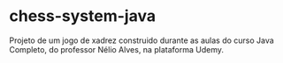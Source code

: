 # chess-system-java

Projeto de um jogo de xadrez construido durante as aulas do curso Java Completo, do professor Nélio Alves, na plataforma Udemy.